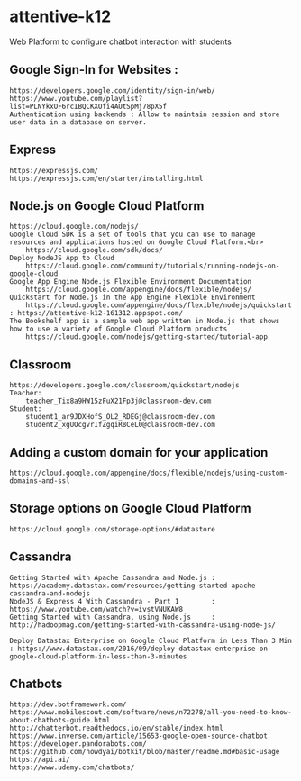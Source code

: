 # attentive-k12
Web Platform to configure chatbot interaction with students

## Google Sign-In for Websites :
    https://developers.google.com/identity/sign-in/web/
    https://www.youtube.com/playlist?list=PLNYkxOF6rcIBQCKXOfi4AUtSpMj78pX5f
    Authentication using backends : Allow to maintain session and store user data in a database on server.

## Express
    https://expressjs.com/
    https://expressjs.com/en/starter/installing.html

## Node.js on Google Cloud Platform   
    https://cloud.google.com/nodejs/
    Google Cloud SDK is a set of tools that you can use to manage resources and applications hosted on Google Cloud Platform.<br> 
        https://cloud.google.com/sdk/docs/
    Deploy NodeJS App to Cloud
        https://cloud.google.com/community/tutorials/running-nodejs-on-google-cloud
    Google App Engine Node.js Flexible Environment Documentation
        https://cloud.google.com/appengine/docs/flexible/nodejs/
    Quickstart for Node.js in the App Engine Flexible Environment
        https://cloud.google.com/appengine/docs/flexible/nodejs/quickstart      : https://attentive-k12-161312.appspot.com/
    The Bookshelf app is a sample web app written in Node.js that shows how to use a variety of Google Cloud Platform products
        https://cloud.google.com/nodejs/getting-started/tutorial-app

## Classroom
    https://developers.google.com/classroom/quickstart/nodejs
    Teacher: 
        teacher_Tix8a9HW15zFuX21Fp3j@classroom-dev.com
    Student: 
        student1_ar9JDXHofS_OL2_RDEGj@classroom-dev.com
        student2_xgUOcgvrIfZgqiR8CeL0@classroom-dev.com     
        
## Adding a custom domain for your application
    https://cloud.google.com/appengine/docs/flexible/nodejs/using-custom-domains-and-ssl

## Storage options on Google Cloud Platform
    https://cloud.google.com/storage-options/#datastore

## Cassandra
    Getting Started with Apache Cassandra and Node.js : https://academy.datastax.com/resources/getting-started-apache-cassandra-and-nodejs
    NodeJS & Express 4 With Cassandra - Part 1        : https://www.youtube.com/watch?v=ivstVNUKAW8
    Getting Started with Cassandra, using Node.js     : http://hadoopmag.com/getting-started-with-cassandra-using-node-js/
    
    Deploy Datastax Enterprise on Google Cloud Platform in Less Than 3 Min : https://www.datastax.com/2016/09/deploy-datastax-enterprise-on-google-cloud-platform-in-less-than-3-minutes
    
    
## Chatbots
    https://dev.botframework.com/
    https://www.mobilescout.com/software/news/n72278/all-you-need-to-know-about-chatbots-guide.html
    http://chatterbot.readthedocs.io/en/stable/index.html
    https://www.inverse.com/article/15653-google-open-source-chatbot
    https://developer.pandorabots.com/
    https://github.com/howdyai/botkit/blob/master/readme.md#basic-usage
    https://api.ai/
    https://www.udemy.com/chatbots/


